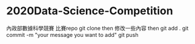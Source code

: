 # 2020Data-Science-Competition
 內政部數據科學競賽 比賽repo
 git clone
 then
	修改一些內容
 then
 git add .
 git commit -m "your message you want to add"
 git push 
